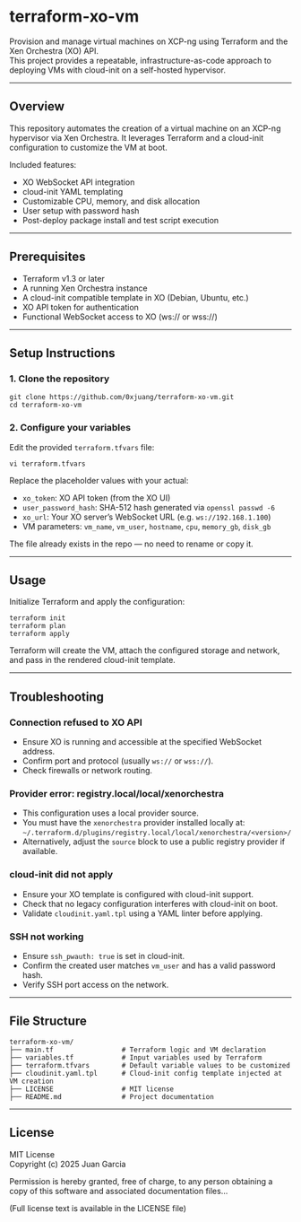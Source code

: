 # terraform-xo-vm

Provision and manage virtual machines on XCP-ng using Terraform and the Xen Orchestra (XO) API.  
This project provides a repeatable, infrastructure-as-code approach to deploying VMs with cloud-init on a self-hosted hypervisor.

---

## Overview

This repository automates the creation of a virtual machine on an XCP-ng hypervisor via Xen Orchestra. It leverages Terraform and a cloud-init configuration to customize the VM at boot.

Included features:
- XO WebSocket API integration
- cloud-init YAML templating
- Customizable CPU, memory, and disk allocation
- User setup with password hash
- Post-deploy package install and test script execution

---

## Prerequisites

- Terraform v1.3 or later
- A running Xen Orchestra instance
- A cloud-init compatible template in XO (Debian, Ubuntu, etc.)
- XO API token for authentication
- Functional WebSocket access to XO (ws:// or wss://)

---

## Setup Instructions

### 1. Clone the repository

```
git clone https://github.com/0xjuang/terraform-xo-vm.git
cd terraform-xo-vm
```

### 2. Configure your variables

Edit the provided `terraform.tfvars` file:

```
vi terraform.tfvars
```

Replace the placeholder values with your actual:
- `xo_token`: XO API token (from the XO UI)
- `user_password_hash`: SHA-512 hash generated via `openssl passwd -6`
- `xo_url`: Your XO server’s WebSocket URL (e.g. `ws://192.168.1.100`)
- VM parameters: `vm_name`, `vm_user`, `hostname`, `cpu`, `memory_gb`, `disk_gb`

The file already exists in the repo — no need to rename or copy it.

---

## Usage

Initialize Terraform and apply the configuration:

```
terraform init
terraform plan
terraform apply
```

Terraform will create the VM, attach the configured storage and network, and pass in the rendered cloud-init template.

---

## Troubleshooting

### Connection refused to XO API

- Ensure XO is running and accessible at the specified WebSocket address.
- Confirm port and protocol (usually `ws://` or `wss://`).
- Check firewalls or network routing.

### Provider error: registry.local/local/xenorchestra

- This configuration uses a local provider source.
- You must have the `xenorchestra` provider installed locally at:
  `~/.terraform.d/plugins/registry.local/local/xenorchestra/<version>/`
- Alternatively, adjust the `source` block to use a public registry provider if available.

### cloud-init did not apply

- Ensure your XO template is configured with cloud-init support.
- Check that no legacy configuration interferes with cloud-init on boot.
- Validate `cloudinit.yaml.tpl` using a YAML linter before applying.

### SSH not working

- Ensure `ssh_pwauth: true` is set in cloud-init.
- Confirm the created user matches `vm_user` and has a valid password hash.
- Verify SSH port access on the network.

---

## File Structure

```
terraform-xo-vm/
├── main.tf                 # Terraform logic and VM declaration
├── variables.tf            # Input variables used by Terraform
├── terraform.tfvars        # Default variable values to be customized
├── cloudinit.yaml.tpl      # Cloud-init config template injected at VM creation
├── LICENSE                 # MIT license
├── README.md               # Project documentation
```

---

## License

MIT License  
Copyright (c) 2025 Juan Garcia

Permission is hereby granted, free of charge, to any person obtaining a copy of this software and associated documentation files...

(Full license text is available in the LICENSE file)
